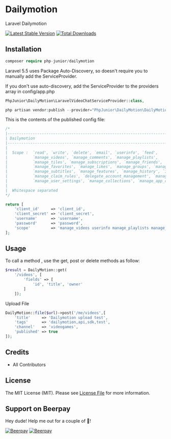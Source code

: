 # Dailymotion

Laravel Dailymotion

[![Latest Stable Version](https://poser.pugx.org/php-junior/dailymotion/v/stable)](https://packagist.org/packages/php-junior/dailymotion)
[![Total Downloads](https://poser.pugx.org/php-junior/dailymotion/downloads)](https://packagist.org/packages/php-junior/dailymotion)

## Installation
```php
composer require php-junior/dailymotion
```

Laravel 5.5 uses Package Auto-Discovery, so doesn't require you to manually add the ServiceProvider.

If you don't use auto-discovery, add the ServiceProvider to the providers array in config/app.php

```php
PhpJunior\DailyMotion\LaravelVideoChatServiceProvider::class,
```

```php 
php artisan vendor:publish --provider="PhpJunior\DailyMotion\DailyMotionProvider"
```

This is the contents of the published config file:

```php
/*
|--------------------------------------------------------------------------
| Dailymotion
|--------------------------------------------------------------------------
|
|  Scope :  `read', `write', `delete', `email', `userinfo', `feed',
|           `manage_videos', `manage_comments', `manage_playlists',
|           `manage_tiles', `manage_subscriptions', `manage_friends',
|           `manage_favorites', `manage_likes', `manage_groups', `manage_records',
|           `manage_subtitles', `manage_features', `manage_history', `ifttt', `read_insights',
|           `manage_claim_rules', `delegate_account_management', `manage_analytics', `manage_player',
|           `manage_user_settings', `manage_collections', `manage_app_connections', `manage_applications'
|
|  Whitespace separated
*/

return [
    'client_id'     => 'client_id',
    'client_secret' => 'client_secret',
    'username'      => 'username',
    'password'      => 'password',
    'scope'         => 'manage_videos userinfo manage_playlists manage_user_settings manage_applications'
];

```

## Usage

To call a method , use the get, post or delete methods as follow:

```php
$result = DailyMotion::get( 
    '/videos', [
        'fields' => [
            'id', 'title', 'owner'
        ]
    ]);
```

Upload File

```php
DailyMotion::file($url)->post('/me/videos',[
    'title'     => 'Dailymotion upload test',
    'tags'      => 'dailymotion,api,sdk,test',
    'channel'   => 'videogames',
    'published' => true
]);
```

## Credits

- All Contributors

## License

The MIT License (MIT). Please see [License File](LICENSE) for more information.
## Support on Beerpay
Hey dude! Help me out for a couple of :beers:!

[![Beerpay](https://beerpay.io/PHPJunior/dailymotion/badge.svg?style=beer-square)](https://beerpay.io/PHPJunior/dailymotion)  [![Beerpay](https://beerpay.io/PHPJunior/dailymotion/make-wish.svg?style=flat-square)](https://beerpay.io/PHPJunior/dailymotion?focus=wish)
